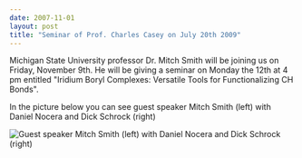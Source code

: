```yaml
---
date: 2007-11-01
layout: post
title: "Seminar of Prof. Charles Casey on July 20th 2009"
---
```


Michigan State University professor Dr. Mitch Smith will be joining us on Friday, November 9th.
He will be giving a seminar on Monday the 12th at 4 pm entitled "Iridium Boryl Complexes: Versatile Tools for Functionalizing CH Bonds". 

In the picture below you can see guest speaker Mitch Smith (left) with Daniel Nocera and Dick Schrock (right) 

![Guest speaker Mitch Smith (left) with Daniel Nocera and Dick Schrock (right)](img/SmallDickDanMitch.jpg)
